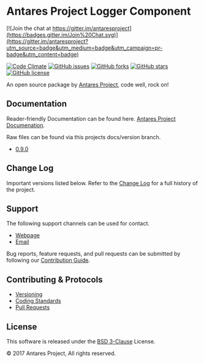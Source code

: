 # Antares Project Logger Component

[![Join the chat at https://gitter.im/antaresproject](https://badges.gitter.im/Join%20Chat.svg)](https://gitter.im/antaresproject?utm_source=badge&utm_medium=badge&utm_campaign=pr-badge&utm_content=badge)

[![Code Climate](https://codeclimate.com/github/antaresproject/logger/badges/gpa.svg)](https://codeclimate.com/github/antaresproject/logger)
[![GitHub issues](https://img.shields.io/github/issues/antaresproject/logger.svg)](https://github.com/antaresproject/logger/issues)
[![GitHub forks](https://img.shields.io/github/forks/antaresproject/logger.svg)](https://github.com/antaresproject/logger/network)
[![GitHub stars](https://img.shields.io/github/stars/antaresproject/logger.svg)](https://github.com/antaresproject/logger/stargazers)
[![GitHub license](https://img.shields.io/badge/license-New%20BSD-blue.svg)](https://raw.githubusercontent.com/antaresproject/logger/master/LICENSE)

An open source package by [Antares Project](http://antaresproject.io), code well, rock on!

## Documentation

Reader-friendly Documentation can be found here. [Antares Project Documenation](http://antaresproject.io).

Raw files can be found via this projects docs/version branch.

- [0.9.0](https://github.com/antaresproject/docs)

## Change Log

Important versions listed below. Refer to the [Change Log](CHANGELOG.md) for a full history of the project.

## Support

The following support channels can be used for contact.

- [Webpage](http://antaresproject.io)
- [Email](mailto:contact@antaresproject.io)

Bug reports, feature requests, and pull requests can be submitted by following our [Contribution Guide](CONTRIBUTING.md).

## Contributing & Protocols

- [Versioning](CONTRIBUTING.md#versioning)
- [Coding Standards](CONTRIBUTING.md#coding-standards)
- [Pull Requests](CONTRIBUTING.md#pull-requests)

## License

This software is released under the [BSD 3-Clause](LICENSE) License.

© 2017 Antares Project, All rights reserved.
